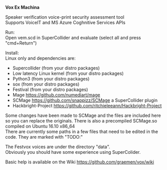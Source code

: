 <b>Vox Ex Machina</b>

Speaker verification voice-print security assessment tool<br>
Supports VoiceIT and MS Azure Coghnitive Services APIs

Run:<br>
Open vem.scd in SuperCollider and evaluate (select all and press "cmd+Return")<br>

Install:<br>
Linux only and dependencies are:
- Supercollider (from your distro packages)
- Low latency Linux kernel (from your distro packages)
- Python3 (from your distro packages)
- sox (from your distro packages)
- Festival (from your distro packages)
- Mage https://github.com/numediart/mage
- SCMage https://github.com/snappizz/SCMage a SuperCollider plugin
- Hackbright-Project https://github.com/ritchieleeann/Hackbright-Project

Some changes have been made to SCMage and the files are included here so you can replace the originals. There is also a precompiled SCMage.so compiled on Ubuntu 16.10 x86_64<br>
There are currently some paths in a few files that need to be edited in the code. They are marked with "TODO:"<br>

The Festvox voices are under the directory "data".<br>
Obviously you should have some experience using SuperColider. 

Basic help is available on the Wiki https://github.com/graemen/vox/wiki 
 
